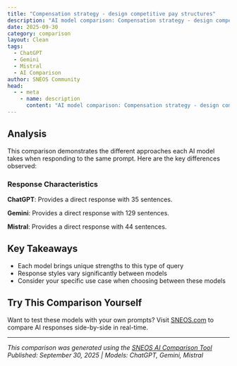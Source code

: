 ```yaml
---
title: "Compensation strategy - design competitive pay structures"
description: "AI model comparison: Compensation strategy - design competitive pay structures..."
date: 2025-09-30
category: comparison
layout: Clean
tags:
  - ChatGPT
  - Gemini
  - Mistral
  - AI Comparison
author: SNEOS Community
head:
  - - meta
    - name: description
      content: "AI model comparison: Compensation strategy - design competitive pay structures..."
---
```


<ChatComparison
  title="Compensation strategy - design competitive pay structures"
  prompt="Compensation strategy - design competitive pay structures"
  :responses='{
    "ChatGPT": "Designing competitive pay structures is essential for attracting, motivating, and retaining talent while aligning compensation with organizational goals and market conditions. Here\u2019s a step-by-step guide to developing an effective compensation strategy focused on competitive pay structures:\n\n### 1. Define Compensation Objectives\n- **Attract Talent:** Offer pay that is attractive compared to competitors.\n- **Retain Employees:** Provide incentives to reduce turnover.\n- **Motivate Performance:** Link pay with performance and skills.\n- **Ensure Internal Equity:** Maintain fairness among employees.\n- **Control Costs:** Align pay strategy with organizational budget.\n\n### 2. Conduct Market Research and Benchmarking\n- **Collect Salary Data:** Use salary surveys, industry reports, and compensation databases.\n- **Identify Peer Groups:** Select comparable companies by size, industry, and location.\n- **Analyze Market Rates:** Assess base pay, bonuses, benefits, and total compensation trends.\n- **Determine Market Position:** Decide on pay positioning strategy (lead, match, or lag the market).\n\n### 3. Job Analysis and Job Evaluation\n- **Perform Job Analysis:** Document duties, responsibilities, qualifications, and working conditions.\n- **Job Evaluation:** Assess the relative worth of jobs using methods like point factor, ranking, or classification.\n- **Create Job Categories:** Group similar jobs into pay grades or bands.\n\n### 4. Design Pay Structure\n- **Establish Pay Grades or Bands:** Define ranges for each job or group of jobs.\n- **Set Pay Ranges:** Determine minimum, midpoint (market rate), and maximum pay for each grade.\n- **Develop Pay Differentials:** Consider skill levels, experience, and performance.\n- **Incorporate Incentives:** Plan for bonuses, commissions, profit sharing, or other variable pay components.\n\n### 5. Align with Business Strategy and Culture\n- **Link to Performance Management:** Integrate pay increases and bonuses with evaluations.\n- **Consider Employee Preferences:** Tailor benefits or pay components to workforce demographics.\n- **Ensure Compliance:** Adhere to labor laws and regulations regarding minimum wages, equal pay, etc.\n\n### 6. Communication and Implementation\n- **Transparent Communication:** Explain pay structure rationale to employees.\n- **Training HR and Managers:** Ensure understanding of pay design and administration.\n- **Rollout Plan:** Implement changes carefully to minimize disruption.\n\n### 7. Monitor and Review\n- **Regular Market Analysis:** Update pay structures periodically to stay competitive.\n- **Evaluate Effectiveness:** Track metrics like turnover, employee satisfaction, and recruitment success.\n- **Adjust as Needed:** Modify pay structures in response to strategic and market changes.\n\n---\n\n### Example of a Competitive Pay Structure Design\n\n| Pay Grade | Job Examples         | Min Salary | Midpoint Salary | Max Salary |\n|-----------|---------------------|------------|-----------------|------------|\n| 1         | Entry-level roles    | $40,000    | $50,000         | $60,000    |\n| 2         | Intermediate roles   | $55,000    | $65,000         | $75,000    |\n| 3         | Senior roles         | $70,000    | $85,000         | $100,000   |\n| 4         | Management roles     | $90,000    | $110,000        | $130,000   |\n\nPercentage spreads between min and max typically range from 30-50% depending on the level.\n\n---\n\nIf you want, I can assist you in developing a customized pay structure for a specific organization or industry.",
    "Gemini": "Okay, let\u0027s break down how to design competitive pay structures for your compensation strategy. This is a crucial aspect of attracting, retaining, and motivating employees. Here\u0027s a comprehensive guide:\n\n**I.  Understanding the Goals and Principles**\n\n*   **Strategic Alignment:** The compensation strategy must directly support the overall business strategy and objectives. What behaviors and outcomes are you trying to encourage? (e.g., innovation, customer service, sales growth, efficiency).\n*   **Attract and Retain Talent:** Be competitive enough to attract qualified candidates and retain high-performing employees.\n*   **Motivate Performance:** Structure pay to incentivize desired performance and contributions.\n*   **Fairness and Equity:** Ensure internal equity (fairness among employees in similar roles) and external equity (fairness compared to the market).  Address potential pay gaps based on gender, race, or other protected characteristics.\n*   **Transparency:** Be transparent about the pay structure, process, and how employees can progress within it. This builds trust.\n*   **Cost-Effectiveness:** Manage compensation costs within the organization\u0027s budget.\n*   **Compliance:**  Adhere to all applicable labor laws and regulations (e.g., minimum wage, equal pay).\n\n**II.  Key Steps in Designing Competitive Pay Structures**\n\n1.  **Job Analysis and Documentation:**\n    *   **Job Descriptions:** Create or update comprehensive job descriptions that accurately reflect the duties, responsibilities, and required skills/knowledge/abilities (KSAs) of each position.\n    *   **Job Evaluations:** Systematically evaluate jobs to determine their relative worth within the organization. Common methods include:\n        *   *Point-Factor Method:* Assign points to various compensable factors (e.g., skill, effort, responsibility, working conditions) and sum the points to arrive at a total score for each job. This is the most common method.\n        *   *Ranking Method:* Rank jobs from highest to lowest based on their overall value to the organization.\n        *   *Classification Method:* Classify jobs into predetermined categories or grades based on their descriptions and required qualifications.\n        *   *Factor Comparison:* A complex method that involves comparing jobs against a set of key factors and benchmark jobs.\n\n2.  **Conduct Market Research (Salary Surveys):**\n    *   **Identify Relevant Surveys:**  Select salary surveys that are:\n        *   *Industry-Specific:* Focus on your industry or related industries.\n        *   *Geographically Relevant:* Reflect pay rates in your specific geographic location (or locations if you have multiple offices).\n        *   *Job-Specific:* Include data for the specific job titles and roles you\u0027re analyzing.\n        *   *Reputable Sources:* Use well-known and respected survey providers (e.g., Radford, Mercer, Willis Towers Watson, Salary.com, Payscale.com, WorldatWork).\n    *   **Data Analysis:**  Analyze the survey data to determine:\n        *   *Market Pay Rates:**  Identify the average (mean), median, and percentile pay rates for each job. (e.g., 25th percentile, 50th percentile (median), 75th percentile).\n        *   *Pay Ranges:**  Determine the minimum, maximum, and midpoint pay rates for each job.\n        *   *Benchmark Jobs:** Focus on benchmark jobs (common roles that are easily comparable across organizations) to establish anchor points in your pay structure.\n    *   **Aging Data:** If the salary survey data is older than six months, you may need to \u0022age\u0022 the data to account for inflation and market trends.  Use salary increase projections to adjust the data to the current date.\n\n3.  **Develop Pay Grades and Ranges:**\n    *   **Pay Grades:** Group jobs that are similar in terms of their job evaluation scores or market pay rates into pay grades. The number of grades depends on the organization\u0027s size and complexity.\n    *   **Pay Ranges:** Establish a range of pay rates for each pay grade.  The range typically includes a minimum, midpoint, and maximum pay rate.\n        *   *Range Spread:* The difference between the minimum and maximum of the pay range (expressed as a percentage of the minimum or midpoint).  A wider range allows for greater pay differentiation based on performance and experience.  Typical range spreads are 40-60%, but can vary.  Consider:\n            *   *Entry-level roles:  Smaller range spread.*\n            *   *Managerial/Executive roles: Larger range spread.*\n        *   *Midpoint:* The \u0022target\u0022 salary for an employee performing the job at the fully proficient level.  The midpoint should ideally align with the market rate for the job.\n        *   *Range Overlap:* The degree to which pay ranges for adjacent grades overlap. Some overlap is desirable to allow for career progression and promotions without requiring large salary increases.  Avoid excessive overlap.\n\n4.  **Pay Structure Design Considerations:**\n    *   **Philosophy:** Determine your overall pay philosophy:\n        *   *Lead the Market:* Pay above the market average to attract and retain top talent. More expensive but can result in higher quality employees and lower turnover.\n        *   *Meet the Market:* Pay at the market average. A balanced approach.\n        *   *Lag the Market:* Pay below the market average.  Often used by startups or organizations with limited budgets. Can lead to higher turnover.\n    *   **Pay Mix:**  Decide on the proportion of base salary, variable pay (bonuses, commissions, incentives), and benefits in your total compensation package.\n    *   **Geographic Differentials:**  Adjust pay rates to account for differences in the cost of living in different geographic locations.\n    *   **Internal Equity:**  Ensure that pay differentials between jobs are justified based on job responsibilities, skills, and contributions.\n    *   **Compression:**  Address pay compression (when new hires or less experienced employees are paid almost as much as more experienced employees). This can be demotivating for long-term employees.\n    *   **Red-Circling:**  Address situations where an employee\u0027s current salary exceeds the maximum of the pay range for their job.  Strategies include freezing the salary, reassigning the employee to a higher-level job, or providing a one-time bonus.\n\n5.  **Communicate and Implement the Pay Structure:**\n    *   **Communicate:** Clearly communicate the pay structure to employees and managers. Explain how the structure works, how pay decisions are made, and how employees can progress within the structure. Transparency builds trust.\n    *   **Train Managers:** Provide managers with training on how to administer the pay structure fairly and effectively.\n    *   **Implement:** Roll out the new pay structure. You may need to make adjustments to employees\u0027 salaries to align with the new pay ranges. This may involve raises, adjustments, or in some cases, freezing salaries.\n\n6.  **Monitor and Evaluate:**\n    *   **Regular Reviews:**  Periodically review the pay structure to ensure that it remains competitive and aligned with the organization\u0027s goals.\n    *   **Performance Metrics:**  Track key metrics such as employee turnover, employee satisfaction, and compensation costs.\n    *   **Market Updates:**  Stay up-to-date on market trends and adjust the pay structure as needed.\n    *   **Feedback:**  Solicit feedback from employees and managers to identify areas for improvement.\n    *   **Regression Analysis:** Statistically analyze salary data to ensure that compensation is fair and unbiased.\n\n**III. Tools and Resources**\n\n*   **Salary Surveys:**  Radford, Mercer, Willis Towers Watson, Salary.com, Payscale.com, WorldatWork, local industry associations.\n*   **HR Software:**  HRIS (Human Resource Information Systems) can help automate compensation management processes.\n*   **Compensation Consultants:**  Consider hiring a compensation consultant to help you design and implement a competitive pay structure.\n\n**IV. Example Scenario**\n\nLet\u0027s say you\u0027re designing a pay structure for a software engineering company.\n\n1.  **Job Analysis:** You create detailed job descriptions for each software engineering role (e.g., Junior Developer, Mid-Level Developer, Senior Developer, Tech Lead). You conduct job evaluations using a point-factor method, assigning points to factors like coding skills, problem-solving ability, leadership experience, and communication skills.\n2.  **Market Research:** You purchase salary surveys that cover software engineering roles in your geographic location. You analyze the data to determine the market pay rates for each role.\n3.  **Pay Grades and Ranges:** You group the software engineering roles into four pay grades (one for each level). You establish pay ranges for each grade, with a range spread of 50%. You set the midpoint of each range to align with the market rate for the corresponding role.\n4.  **Pay Philosophy:** You decide to adopt a \u0022meet the market\u0022 pay philosophy to balance competitiveness and cost-effectiveness.\n5.  **Implementation:** You communicate the new pay structure to employees and managers. You adjust employees\u0027 salaries to align with the new pay ranges.\n6.  **Monitoring:** You track employee turnover and employee satisfaction to ensure that the pay structure is effective. You regularly update the salary survey data and adjust the pay structure as needed.\n\n**V. Common Mistakes to Avoid**\n\n*   **Ignoring Market Data:** Not conducting thorough market research.\n*   **Lack of Internal Equity:** Failing to address pay disparities between similar jobs.\n*   **Poor Communication:** Not clearly communicating the pay structure to employees.\n*   **Infrequent Reviews:** Failing to regularly review and update the pay structure.\n*   **Overemphasis on Cost:** Focusing too much on cost savings and neglecting competitiveness.\n*   **Lack of Flexibility:** Creating a rigid pay structure that cannot adapt to changing market conditions or business needs.\n*   **Not considering Benefits:**  Ignoring the total compensation package.\n\nBy following these steps and considerations, you can design a competitive pay structure that attracts, retains, and motivates employees, and supports your organization\u0027s strategic goals. Remember that it\u0027s an ongoing process that requires continuous monitoring and adjustment. Good luck!\n",
    "Mistral": "Designing a competitive compensation strategy involves creating pay structures that attract, retain, and motivate employees while aligning with the organization\u0027s goals and market conditions. Here\u0027s a step-by-step process to help you design competitive pay structures:\n\n1. **Understand Your Organization\u0027s Philosophy and Goals:**\n   - Define your organization\u0027s compensation philosophy (e.g., lead, match, or lag the market).\n   - Align compensation strategy with business objectives, culture, and values.\n\n2. **Conduct a Job Analysis:**\n   - Document job descriptions, required skills, and responsibilities for each role.\n   - Evaluate jobs based on their relative worth to the organization (job evaluation).\n\n3. **Market Research and Benchmarking:**\n   - Identify comparable jobs in the market and collect salary data from reliable sources (e.g., salary surveys, industry reports, government data).\n   - Benchmark your jobs against similar roles in other organizations to determine the competitive pay rates.\n\n4. **Design Pay Grades and Ranges:**\n   - Group jobs with similar worth and market rates into pay grades.\n   - Establish pay ranges (minimum, midpoint, and maximum) for each pay grade based on market data.\n   - Ensure there\u0027s enough room in the pay ranges for growth and development (e.g., 40%-60% range spread).\n\n5. **Develop Pay Progression Guidelines:**\n   - Establish guidelines for employees to progress through the pay range based on performance, skills development, or time in the role.\n   - Consider pay steps or zones within pay grades to manage pay progression.\n\n6. **Address Internal Equity:**\n   - Ensure fair and consistent pay practices across the organization.\n   - Monitor and address any pay disparities based on protected characteristics (e.g., gender, race, age).\n\n7. **Consider Total Rewards:**\n   - Incorporate other elements of compensation, such as benefits, bonuses, incentives, and perks, into your compensation strategy.\n   - Ensure your total rewards package is competitive and aligned with employee needs and preferences.\n\n8. **Establish a Pay-for-Performance Strategy:**\n   - Develop incentive programs, such as bonuses or merit increases, to reward high performance.\n   - Link a portion of compensation to individual, team, or organizational performance.\n\n9. **Communicate Your Compensation Strategy:**\n   - Develop clear and concise communication materials to educate employees about your compensation strategy.\n   - Foster a culture of open communication and transparency around pay practices.\n\n10. **Monitor and Review:**\n    - Regularly review and update your compensation strategy to ensure it remains competitive and aligned with your organization\u0027s goals.\n    - Stay informed about market trends and adjust pay structures as needed.\n\n11. **Obtain Leadership Approval and Support:**\n    - Ensure your compensation strategy is approved and supported by senior leadership.\n    - Collaborate with key stakeholders throughout the design process to gain buy-in and support.\n\nBy following these steps, you\u0027ll create a competitive compensation strategy that supports your organization\u0027s goals and helps you attract, retain, and motivate top talent."
  }'
  published-date="22:46"
/>

## Analysis

This comparison demonstrates the different approaches each AI model takes when responding to the same prompt. Here are the key differences observed:

### Response Characteristics

**ChatGPT**: Provides a direct response with 35 sentences. 

**Gemini**: Provides a direct response with 129 sentences. 

**Mistral**: Provides a direct response with 44 sentences. 

## Key Takeaways

- Each model brings unique strengths to this type of query
- Response styles vary significantly between models
- Consider your specific use case when choosing between these models

## Try This Comparison Yourself

Want to test these models with your own prompts? Visit [SNEOS.com](https://sneos.com) to compare AI responses side-by-side in real-time.

---

*This comparison was generated using the [SNEOS AI Comparison Tool](https://sneos.com)*
*Published: September 30, 2025 | Models: ChatGPT, Gemini, Mistral*
